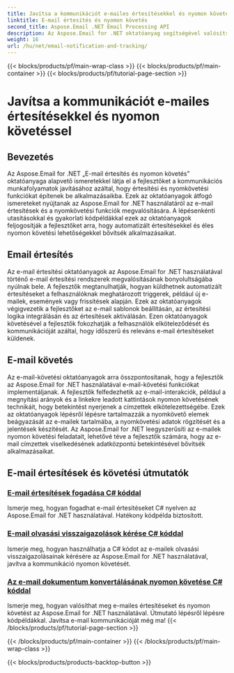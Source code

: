 ```yaml
---
title: Javítsa a kommunikációt e-mailes értesítésekkel és nyomon követéssel
linktitle: E-mail értesítés és nyomon követés
second_title: Aspose.Email .NET Email Processing API
description: Az Aspose.Email for .NET oktatóanyag segítségével valósítsa meg az e-mail értesítési és nyomkövetési funkciókat. Automatizálja az értesítéseket, és nyerjen betekintést az e-mail címzettek interakcióiba.
weight: 16
url: /hu/net/email-notification-and-tracking/
---
```


{{< blocks/products/pf/main-wrap-class >}}
{{< blocks/products/pf/main-container >}}
{{< blocks/products/pf/tutorial-page-section >}}

# Javítsa a kommunikációt e-mailes értesítésekkel és nyomon követéssel


## Bevezetés

Az Aspose.Email for .NET „E-mail értesítés és nyomon követés” oktatóanyaga alapvető ismeretekkel látja el a fejlesztőket a kommunikációs munkafolyamatok javításához azáltal, hogy értesítési és nyomkövetési funkciókat építenek be alkalmazásaikba. Ezek az oktatóanyagok átfogó ismereteket nyújtanak az Aspose.Email for .NET használatáról az e-mail értesítések és a nyomkövetési funkciók megvalósítására. A lépésenkénti utasításokkal és gyakorlati kódpéldákkal ezek az oktatóanyagok feljogosítják a fejlesztőket arra, hogy automatizált értesítésekkel és éles nyomon követési lehetőségekkel bővítsék alkalmazásaikat.

## Email értesítés

Az e-mail értesítési oktatóanyagok az Aspose.Email for .NET használatával történő e-mail értesítési rendszerek megvalósításának bonyolultságába nyúlnak bele. A fejlesztők megtanulhatják, hogyan küldhetnek automatizált értesítéseket a felhasználóknak meghatározott triggerek, például új e-mailek, események vagy frissítések alapján. Ezek az oktatóanyagok végigvezetik a fejlesztőket az e-mail sablonok beállításán, az értesítési logika integrálásán és az értesítések aktiválásán. Ezen oktatóanyagok követésével a fejlesztők fokozhatják a felhasználók elköteleződését és kommunikációját azáltal, hogy időszerű és releváns e-mail értesítéseket küldenek.

## E-mail követés

Az e-mail-követési oktatóanyagok arra összpontosítanak, hogy a fejlesztők az Aspose.Email for .NET használatával e-mail-követési funkciókat implementáljanak. A fejlesztők felfedezhetik az e-mail-interakciók, például a megnyitási arányok és a linkekre leadott kattintások nyomon követésének technikáit, hogy betekintést nyerjenek a címzettek elkötelezettségébe. Ezek az oktatóanyagok lépésről lépésre tartalmazzák a nyomkövető elemek beágyazását az e-mailek tartalmába, a nyomkövetési adatok rögzítését és a jelentések készítését. Az Aspose.Email for .NET leegyszerűsíti az e-mailek nyomon követési feladatait, lehetővé téve a fejlesztők számára, hogy az e-mail címzettek viselkedésének adatközpontú betekintésével bővítsék alkalmazásaikat.

## E-mail értesítések és követési útmutatók
### [E-mail értesítések fogadása C# kóddal](./receiving-email-notifications-with-csharp-code/)
Ismerje meg, hogyan fogadhat e-mail értesítéseket C# nyelven az Aspose.Email for .NET használatával. Hatékony kódpélda biztosított.
### [E-mail olvasási visszaigazolások kérése C# kóddal](./requesting-email-read-receipts-using-csharp-code/)
Ismerje meg, hogyan használhatja a C# kódot az e-mailek olvasási visszaigazolásainak kérésére az Aspose.Email for .NET használatával, javítva a kommunikáció nyomon követését.
### [Az e-mail dokumentum konvertálásának nyomon követése C# kóddal](./tracking-email-document-conversion-progress-with-csharp-code/)
Ismerje meg, hogyan valósíthat meg e-mailes értesítéseket és nyomon követést az Aspose.Email for .NET használatával. Útmutató lépésről lépésre kódpéldákkal. Javítsa e-mail kommunikációját még ma!
{{< /blocks/products/pf/tutorial-page-section >}}

{{< /blocks/products/pf/main-container >}}
{{< /blocks/products/pf/main-wrap-class >}}

{{< blocks/products/products-backtop-button >}}
